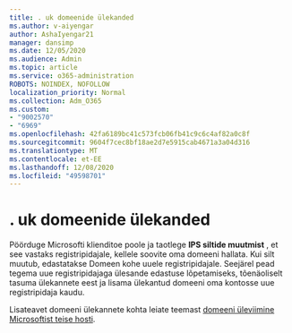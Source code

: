 ```yaml
---
title: . uk domeenide ülekanded
ms.author: v-aiyengar
author: AshaIyengar21
manager: dansimp
ms.date: 12/05/2020
ms.audience: Admin
ms.topic: article
ms.service: o365-administration
ROBOTS: NOINDEX, NOFOLLOW
localization_priority: Normal
ms.collection: Adm_O365
ms.custom:
- "9002570"
- "6969"
ms.openlocfilehash: 42fa6189bc41c573fcb06fb41c9c6c4af82a0c8f
ms.sourcegitcommit: 9604f7cec8bf18ae2d7e5915cab4671a3a04d316
ms.translationtype: MT
ms.contentlocale: et-EE
ms.lasthandoff: 12/08/2020
ms.locfileid: "49598701"
---
```

# <a name="uk-domain-transfers"></a>. uk domeenide ülekanded

Pöörduge Microsofti klienditoe poole ja taotlege **IPS siltide muutmist** , et see vastaks registripidajale, kellele soovite oma domeeni hallata. Kui silt muutub, edastatakse Domeen kohe uuele registripidajale. Seejärel pead tegema uue registripidajaga ülesande edastuse lõpetamiseks, tõenäoliselt tasuma ülekannete eest ja lisama ülekantud domeeni oma kontosse uue registripidaja kaudu.

Lisateavet domeeni ülekannete kohta leiate teemast [domeeni üleviimine Microsoftist teise hosti](https://docs.microsoft.com/microsoft-365/admin/get-help-with-domains/transfer-a-domain-from-microsoft-to-another-host?view=o365-worldwide).
